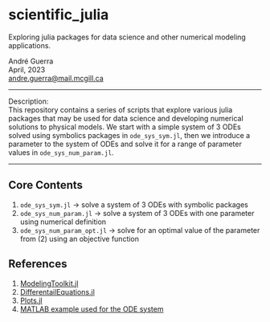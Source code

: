# scientific_julia
Exploring julia packages for data science and other numerical modeling applications.

André Guerra \
April, 2023 \
andre.guerra@mail.mcgill.ca  

---
Description: \
This repository contains a series of scripts that explore various julia packages that may be used for data science and developing numerical solutions to physical models. We start with a simple system of 3 ODEs solved using symbolics packages in `ode_sys_sym.jl`, then we introduce a parameter to the system of ODEs and solve it for a range of parameter values in `ode_sys_num_param.jl`.

---
## Core Contents
1. `ode_sys_sym.jl` $\rightarrow$ solve a system of 3 ODEs with symbolic packages
2. `ode_sys_num_param.jl` $\rightarrow$ solve a system of 3 ODEs with one parameter using numerical definition
3. `ode_sys_num_param_opt.jl` $\rightarrow$ solve for an optimal value of the parameter from (2) using an objective function

## References
1. [ModelingToolkit.jl](https://docs.sciml.ai/ModelingToolkit/stable/)
2. [DifferentailEquations.jl](https://docs.sciml.ai/DiffEqDocs/stable/)
3. [Plots.jl](https://docs.juliaplots.org/stable/)
4. [MATLAB example used for the ODE system](https://www3.nd.edu/~nancy/Math20750/Demos/3dplots/dim3system.html)
